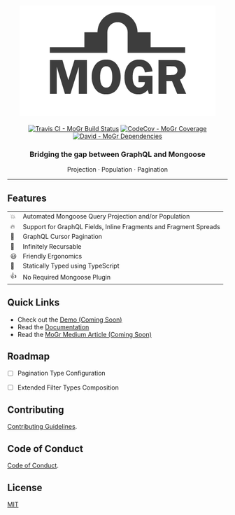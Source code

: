 <div align="center">
  <img src="media/mogr.png?raw=true" />
  <br>
  <br>
  <a href="https://travis-ci.org/nicky-lenaers/mogr" title="Travis CI - MoGr Build Status" target="_blank"><img alt="Travis CI - MoGr Build Status" src="https://img.shields.io/travis/nicky-lenaers/mogr/master.svg?style=flat-square"></a>
  <a href="https://codecov.io/gh/nicky-lenaers/mogr" title="CodeCov - MoGr Coverage" target="_blank"><img alt="CodeCov - MoGr Coverage" src="https://img.shields.io/codecov/c/gh/nicky-lenaers/mogr/master.svg?style=flat-square"></a>
  <a href="https://david-dm.org/nicky-lenaers/mogr" title="David - MoGr Dependencies" target="_blank"><img alt="David - MoGr Dependencies" src="https://img.shields.io/david/nicky-lenaers/mogr.svg?style=flat-square"></a>
  <br>
  <h3>Bridging the gap between GraphQL and Mongoose</h3>
  <span>Projection</span> · <span>Population</span> · <span>Pagination</span>
</div>
<hr>

## Features
<table>
  <tr>
    <td>💥</td><td>Automated Mongoose Query Projection and/or Population</td>
  </tr>
  <tr>
    <td>🔥</td><td>Support for GraphQL Fields, Inline Fragments and Fragment Spreads</td>
  </tr>
  <tr>
    <td>📖</td><td>GraphQL Cursor Pagination</td>
  </tr>
  <tr>
    <td>🙌</td><td>Infinitely Recursable</td>
  </tr>
  <tr>
    <td>😃</td><td>Friendly Ergonomics</td>
  </tr>
  <tr>
    <td>🔧</td><td>Statically Typed using TypeScript</td>
  </tr>
  <tr>
    <td>👍</td><td>No Required Mongoose Plugin</td>
  </tr>
</table>

## Quick Links
- Check out the [Demo (Coming Soon)](https://github.com/nicky-lenaers/mogr)
- Read the [Documentation](https://nicky-lenaers.github.io/mogr)
- Read the [MoGr Medium Article (Coming Soon)](https://github.com/nicky-lenaers/mogr)

## Roadmap
- [ ] Pagination Type Configuration
<!-- 
  Including:
    - whitelisting / blacklisting fields
    - custom type names
    - fields from types that utilize interface types (combined with interface type fields)
    - configurable 'first', 'last', 'before' and 'after' arguments
    - configurable orderBy fields in the form of blacklist/whitelist
 -->
- [ ] Extended Filter Types Composition
<!-- 
  Including:
    - number options like 'gt', 'gte', 'lt', 'lte'
 -->

## Contributing
[Contributing Guidelines](.github/CONTRIBUTING.md).

## Code of Conduct
[Code of Conduct](.github/CODE_OF_CONDUCT.md).

## License
[MIT](/LICENSE)
